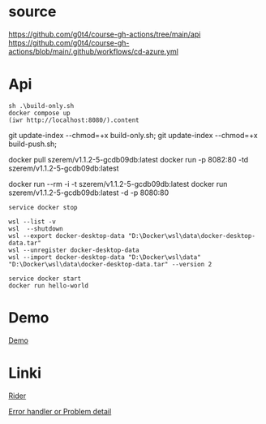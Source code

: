 # source
https://github.com/g0t4/course-gh-actions/tree/main/api
https://github.com/g0t4/course-gh-actions/blob/main/.github/workflows/cd-azure.yml


# Api 
```
sh .\build-only.sh
docker compose up 
(iwr http://localhost:8080/).content

```





git update-index --chmod=+x build-only.sh;
git update-index --chmod=+x build-push.sh;


docker pull szerem/v1.1.2-5-gcdb09db:latest
docker run -p 8082:80 -td szerem/v1.1.2-5-gcdb09db:latest

docker run --rm -i -t szerem/v1.1.2-5-gcdb09db:latest
docker run szerem/v1.1.2-5-gcdb09db:latest -d -p 8080:80


``` docker
service docker stop

wsl --list -v
wsl  --shutdown
wsl --export docker-desktop-data "D:\Docker\wsl\data\docker-desktop-data.tar"
wsl --unregister docker-desktop-data
wsl --import docker-desktop-data "D:\Docker\wsl\data" "D:\Docker\wsl\data\docker-desktop-data.tar" --version 2

service docker start
docker run hello-world
```


#  Demo
[Demo](demo.sln)


# Linki 
[Rider](https://www.youtube.com/watch?v=-bP1KhYnGik&ab_channel=FullstackDeveloper)


[Error handler or Problem detail](https://www.youtube.com/watch?v=-TGZypSinpw&ab_channel=NickChapsas)


